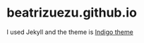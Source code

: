 # beatrizuezu.github.io

I used Jekyll and the theme is [Indigo theme](https://github.com/sergiokopplin/indigo)

